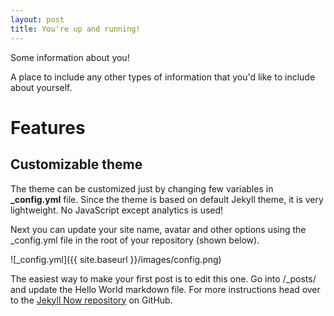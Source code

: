 ```yaml
---
layout: post
title: You're up and running!
---
```


Some information about you!

A place to include any other types of information that you'd like to include about yourself.


# Features

## Customizable theme
The theme can be customized just by changing few variables in **_config.yml** file.
Since the theme is based on default Jekyll theme, it is very lightweight. No JavaScript except analytics is used!

Next you can update your site name, avatar and other options using the _config.yml file in the root of your repository (shown below).

![_config.yml]({{ site.baseurl }}/images/config.png)

The easiest way to make your first post is to edit this one. Go into /_posts/ and update the Hello World markdown file. For more instructions head over to the [Jekyll Now repository](https://github.com/barryclark/jekyll-now) on GitHub.
